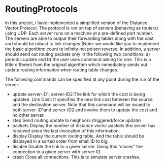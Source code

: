 # RoutingProtocols
In this project, i have implemented a simplified version of the Distance Vector Protocol. The
protocol is run on top of servers (behaving as routers) using UDP. Each server runs on a machine
at a pre-defined port number. The servers are able to output their forwarding tables along with
the cost and should be robust to link changes.(Note: we would like you to implement the basic
algorithm: count to infinity not poison reverse. In addition, a server should send out routing packets
only in the following two conditions: a) periodic update and b) the user uses command asking for
one. This is a little different from the original algorithm which immediately sends out update routing
information when routing table changes.

The following commands can be specified at any point during the run of the server:
- update <server-ID1> <server-ID2> <Link Cost>
    server-ID1, server-ID2:The link for which the cost is being updated.
    Link Cost: It specifies the new link cost between the source and the destination server. Note that
    this command will be issued to both server-ID1and server-ID2 and involve them to update the
    cost and no other server.
- step
    Send routing update to neighbors (triggered/force update)
- packets
    Display the number of distance vector packets this server has received since the last invocation of this
    information.
- display
    Display the current routing table. And the table should be displayed in a sorted order from small ID to
    big.
- disable<server-ID>
    Disable the link to a given server. Doing this “closes” the connection to a given server with
    server-ID.
- crash
    Close all connections. This is to simulate server crashes.
